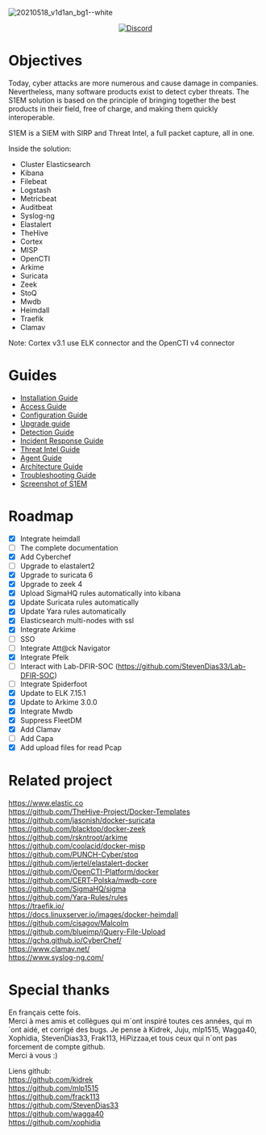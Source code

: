 ![20210518_v1d1an_bg1--white](https://user-images.githubusercontent.com/18678787/119020235-49428680-b99e-11eb-8621-935a62b966e1.png)
<div>
  <p align="center">
    <a href="https://discord.gg/6Q8aQGYE" target"_blank"><img src="https://img.shields.io/badge/chat-on%20discord-7289da.svg?sanitize=true" alt="Discord"></a    
  </p>
</div>

# Objectives
Today, cyber attacks are more numerous and cause damage in companies. Nevertheless, many software products exist to detect cyber threats. The S1EM solution is based on the principle of bringing together the best products in their field, free of charge, and making them quickly interoperable.

S1EM is a SIEM with SIRP and Threat Intel, a full packet capture, all in one.

Inside the solution:

* Cluster Elasticsearch
* Kibana
* Filebeat
* Logstash
* Metricbeat
* Auditbeat
* Syslog-ng
* Elastalert
* TheHive
* Cortex
* MISP
* OpenCTI 
* Arkime
* Suricata
* Zeek
* StoQ
* Mwdb
* Heimdall
* Traefik
* Clamav

Note: Cortex v3.1 use ELK connector and the OpenCTI v4 connector


# Guides
- [Installation Guide](https://github.com/V1D1AN/S1EM/wiki/Installation-Guide)
- [Access Guide](https://github.com/V1D1AN/S1EM/wiki/Access-guide)
- [Configuration Guide](https://github.com/V1D1AN/S1EM/wiki/Configuration-guide)
- [Upgrade guide](https://github.com/V1D1AN/S1EM/wiki/Upgrade-guide)
- [Detection Guide](https://github.com/V1D1AN/S1EM/wiki/Detection-guide)
- [Incident Response Guide](https://github.com/V1D1AN/S1EM/wiki/Incident-response-guide)
- [Threat Intel Guide](https://github.com/V1D1AN/S1EM/wiki/Threat-intel-guide)
- [Agent Guide](https://github.com/V1D1AN/S1EM/wiki/agent-guide)
- [Architecture Guide](https://github.com/V1D1AN/S1EM/wiki/Architecture-guide)
- [Troubleshooting Guide](https://github.com/V1D1AN/S1EM/wiki/Troubleshooting-guide)
- [Screenshot of S1EM](https://github.com/V1D1AN/S1EM/wiki/Screenshot-of-S1EM)


# Roadmap

- [x] Integrate heimdall
- [ ] The complete documentation
- [x] Add Cyberchef
- [ ] Upgrade to elastalert2
- [x] Upgrade to suricata 6
- [x] Upgrade to zeek 4
- [x] Upload SigmaHQ rules automatically into kibana
- [x] Update Suricata rules automatically
- [x] Update Yara rules automatically
- [x] Elasticsearch multi-nodes with ssl
- [x] Integrate Arkime
- [ ] SSO
- [ ] Integrate Att@ck Navigator
- [x] Integrate Pfelk
- [ ] Interact with Lab-DFIR-SOC (https://github.com/StevenDias33/Lab-DFIR-SOC)
- [ ] Integrate Spiderfoot
- [x] Update to ELK 7.15.1
- [x] Update to Arkime 3.0.0
- [x] Integrate Mwdb
- [x] Suppress FleetDM
- [x] Add Clamav
- [ ] Add Capa
- [x] Add upload files for read Pcap

# Related project

https://www.elastic.co <br />
https://github.com/TheHive-Project/Docker-Templates <br />
https://github.com/jasonish/docker-suricata <br />
https://github.com/blacktop/docker-zeek <br />
https://github.com/rskntroot/arkime <br />
https://github.com/coolacid/docker-misp <br />
https://github.com/PUNCH-Cyber/stoq <br />
https://github.com/jertel/elastalert-docker <br />
https://github.com/OpenCTI-Platform/docker <br />
https://github.com/CERT-Polska/mwdb-core <br />
https://github.com/SigmaHQ/sigma <br />
https://github.com/Yara-Rules/rules <br />
https://traefik.io/ <br />
https://docs.linuxserver.io/images/docker-heimdall <br />
https://github.com/cisagov/Malcolm <br />
https://github.com/blueimp/jQuery-File-Upload <br />
https://gchq.github.io/CyberChef/ <br />
https://www.clamav.net/ <br />
https://www.syslog-ng.com/ <br />



# Special thanks
En français cette fois. <br />
Merci à mes amis et collègues qui m´ont inspiré toutes ces années, qui m´ont aidé, et corrigé des bugs.
Je pense à Kidrek, Juju, mlp1515, Wagga40, Xophidia, StevenDias33, Frak113, HiPizzaa,et tous ceux qui n´ont pas forcement de compte github. <br />
Merci à vous :)

Liens github: <br />
https://github.com/kidrek <br />
https://github.com/mlp1515 <br />
https://github.com/frack113 <br />
https://github.com/StevenDias33 <br />
https://github.com/wagga40 <br />
https://github.com/xophidia <br />
